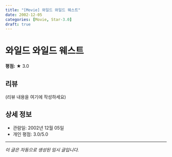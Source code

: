 ```yaml
---
title: "[Movie] 와일드 와일드 웨스트"
date: 2002-12-05
categories: [Movie, Star-3.0]
draft: true
---
```


# 와일드 와일드 웨스트

**평점:** ★ 3.0

## 리뷰

(리뷰 내용을 여기에 작성하세요)

## 상세 정보

- 관람일: 2002년 12월 05일
- 개인 평점: 3.0/5.0

---

*이 글은 자동으로 생성된 임시 글입니다.*
